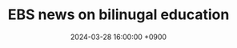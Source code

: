---
layout: media_detail
title: "EBS news on bilinugal education "
date: 2024-03-28 16:00:00 +0900
image: "ebsnews2.jpg"
detail: "Dr. Yim's interview on bilingual education is on the EBS news." 
long_detail: "<iframe width='560' height='315' src='https://www.youtube.com/embed/2_wAFr4ELE8?si=1FVO2bs2H5DjlCF-' frameborder='0' allow='accelerometer; autoplay; encrypted-media; gyroscope; picture-in-picture' allowfullscreen></iframe><br>Dr. Yim's interview is on the EBS news. You can watch her interview on Youtube. 

[online] Available https://youtu.be/2_wAFr4ELE8?si=WP65-7MNrfzEO4yd"

---